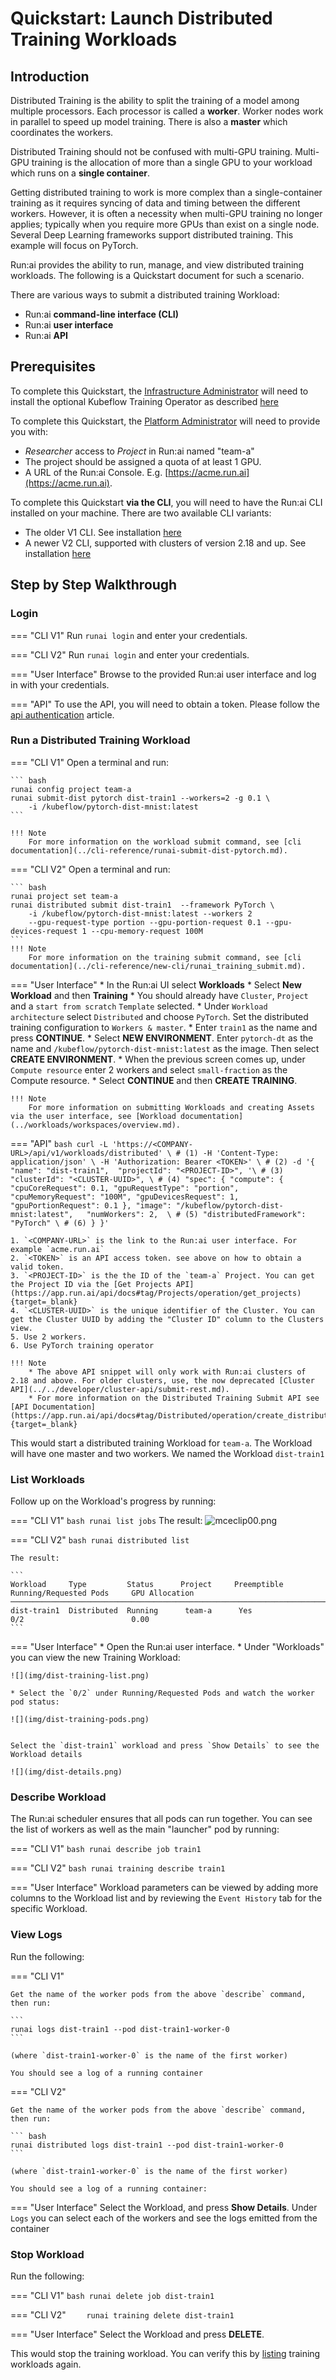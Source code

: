 # Quickstart: Launch Distributed Training Workloads

## Introduction

Distributed Training is the ability to split the training of a model among multiple processors. Each processor is called a __worker__. Worker nodes work in parallel to speed up model training. There is also a __master__ which coordinates the workers. 

Distributed Training should not be confused with multi-GPU training. Multi-GPU training is the allocation of more than a single GPU to your workload which runs on a **single container**.

Getting distributed training to work is more complex than a single-container training as it requires syncing of data and timing between the different workers. However, it is often a necessity when multi-GPU training no longer applies; typically when you require more GPUs than exist on a single node. Several Deep Learning frameworks support distributed training. This example will focus on PyTorch.

Run:ai provides the ability to run, manage, and view distributed training workloads. The following is a Quickstart document for such a scenario.

There are various ways to submit a distributed training Workload:

* Run:ai __command-line interface (CLI)__
* Run:ai __user interface__
* Run:ai __API__

## Prerequisites

To complete this Quickstart, the [Infrastructure Administrator](../../admin/overview-administrator.md) will need to install the optional Kubeflow Training Operator as described [here](../../admin/runai-setup/cluster-setup/cluster-prerequisites.md#distributed-training)

To complete this Quickstart, the [Platform Administrator](../../platform-admin/overview.md) will need to provide you with:

* _Researcher_ access to _Project_ in Run:ai named "team-a"
* The project should be assigned a quota of at least 1 GPU. 
* A URL of the Run:ai Console. E.g. [https://acme.run.ai](https://acme.run.ai).

To complete this Quickstart __via the CLI__, you will need to have the Run:ai CLI installed on your machine. There are two available CLI variants:

* The older V1 CLI. See installation [here](../../admin/researcher-setup/cli-install.md)
* A newer V2 CLI, supported with clusters of version 2.18 and up. See installation [here](../../admin/researcher-setup/new-cli-install.md)




## Step by Step Walkthrough

### Login

=== "CLI V1"
    Run `runai login` and enter your credentials.

=== "CLI V2"
    Run `runai login` and enter your credentials.

=== "User Interface"
    Browse to the provided Run:ai user interface and log in with your credentials.

=== "API"
    To use the API, you will need to obtain a token. Please follow the [api authentication](../../developer/rest-auth.md) article.



### Run a Distributed Training Workload


=== "CLI V1"
    Open a terminal and run:

    ``` bash
    runai config project team-a
    runai submit-dist pytorch dist-train1 --workers=2 -g 0.1 \
        -i /kubeflow/pytorch-dist-mnist:latest
    ```

    !!! Note
        For more information on the workload submit command, see [cli documentation](../cli-reference/runai-submit-dist-pytorch.md).

=== "CLI V2"
    Open a terminal and run:

    ``` bash
    runai project set team-a
    runai distributed submit dist-train1  --framework PyTorch \
        -i /kubeflow/pytorch-dist-mnist:latest --workers 2 
        --gpu-request-type portion --gpu-portion-request 0.1 --gpu-devices-request 1 --cpu-memory-request 100M
    ```
    !!! Note
        For more information on the training submit command, see [cli documentation](../cli-reference/new-cli/runai_training_submit.md).

=== "User Interface"
    * In the Run:ai UI select __Workloads__
    * Select __New Workload__ and then __Training__
    * You should already have `Cluster`, `Project` and a `start from scratch` `Template` selected. 
    * Under `Workload architecture` select `Distributed` and choose `PyTorch`. Set the distributed training configuration to `Workers & master`.
    * Enter `train1` as the name and press __CONTINUE__.
    * Select __NEW ENVIRONMENT__. Enter `pytorch-dt` as the name and `/kubeflow/pytorch-dist-mnist:latest` as the image. Then select __CREATE ENVIRONMENT__.
    * When the previous screen comes up, under `Compute resource` enter 2 workers and select `small-fraction` as the Compute resource. 
    * Select __CONTINUE__ and then __CREATE TRAINING__.
    
    !!! Note
        For more information on submitting Workloads and creating Assets via the user interface, see [Workload documentation](../workloads/workspaces/overview.md).

=== "API"
    ``` bash
    curl -L 'https://<COMPANY-URL>/api/v1/workloads/distributed' \ # (1)
    -H 'Content-Type: application/json' \
    -H 'Authorization: Bearer <TOKEN>' \ # (2)
    -d '{ 
        "name": "dist-train1", 
        "projectId": "<PROJECT-ID>", '\ # (3)
        "clusterId": "<CLUSTER-UUID>", \ # (4)
        "spec": {
            "compute": {
                "cpuCoreRequest": 0.1,
                "gpuRequestType": "portion",
                "cpuMemoryRequest": "100M",
                "gpuDevicesRequest": 1,
                "gpuPortionRequest": 0.1
            },
            "image": "/kubeflow/pytorch-dist-mnist:latest",  
            "numWorkers": 2,  \ # (5)
            "distributedFramework": "PyTorch" \ # (6)
        }
    }'
    ``` 

    1. `<COMPANY-URL>` is the link to the Run:ai user interface. For example `acme.run.ai`
    2. `<TOKEN>` is an API access token. see above on how to obtain a valid token.
    3. `<PROJECT-ID>` is the the ID of the `team-a` Project. You can get the Project ID via the [Get Projects API](https://app.run.ai/api/docs#tag/Projects/operation/get_projects){target=_blank}
    4. `<CLUSTER-UUID>` is the unique identifier of the Cluster. You can get the Cluster UUID by adding the "Cluster ID" column to the Clusters view. 
    5. Use 2 workers.
    6. Use PyTorch training operator 

    !!! Note
        * The above API snippet will only work with Run:ai clusters of 2.18 and above. For older clusters, use, the now deprecated [Cluster API](../../developer/cluster-api/submit-rest.md).
        * For more information on the Distributed Training Submit API see [API Documentation](https://app.run.ai/api/docs#tag/Distributed/operation/create_distributed){target=_blank} 

This would start a distributed training Workload for `team-a`. The Workload will have one master and two workers. We named the Workload ``dist-train1``

### List Workloads

Follow up on the Workload's progress by running:

=== "CLI V1"
    ``` bash
    runai list jobs
    ```
    The result:
    ![mceclip00.png](img/mceclip00.png)

=== "CLI V2"
    ``` bash
    runai distributed list
    ```

    The result:

    ```
    Workload     Type         Status      Project     Preemptible      Running/Requested Pods     GPU Allocation
    ───────────────────────────────────────────────────────────────────────────────────────────────────────────────
    dist-train1  Distributed  Running      team-a      Yes              0/2                        0.00
    ```

=== "User Interface"
    * Open the Run:ai user interface.
    * Under "Workloads" you can view the new Training Workload:

    ![](img/dist-training-list.png)

    * Select the `0/2` under Running/Requested Pods and watch the worker pod status:

    ![](img/dist-training-pods.png)


    Select the `dist-train1` workload and press `Show Details` to see the Workload details

    ![](img/dist-details.png) 


### Describe Workload

The Run:ai scheduler ensures that all pods can run together. You can see the list of workers as well as the main "launcher" pod by running:

=== "CLI V1"
    ``` bash
    runai describe job train1
    ```

=== "CLI V2"
    ``` bash
    runai training describe train1
    ```

=== "User Interface"
    Workload parameters can be viewed by adding more columns to the Workload list and by reviewing the `Event History` tab for the specific Workload. 

### View Logs

Run the following:

=== "CLI V1"

    Get the name of the worker pods from the above `describe` command, then run: 
    
    ```
    runai logs dist-train1 --pod dist-train1-worker-0
    ```

    (where `dist-train1-worker-0` is the name of the first worker)
    
    You should see a log of a running container

=== "CLI V2"

    Get the name of the worker pods from the above `describe` command, then run: 

    ``` bash
    runai distributed logs dist-train1 --pod dist-train1-worker-0
    ```

    (where `dist-train1-worker-0` is the name of the first worker)

    You should see a log of a running container:


=== "User Interface"
    Select the Workload, and press __Show Details__. Under `Logs` you can select each of the workers and see the logs emitted from the container

### Stop Workload

Run the following:

=== "CLI V1"
    ``` bash
    runai delete job dist-train1
    ```

=== "CLI V2"
    ```    
    runai training delete dist-train1
    ```

=== "User Interface"
    Select the Workload and press __DELETE__.

This would stop the training workload. You can verify this by [listing](#list-workloads) training workloads again.
